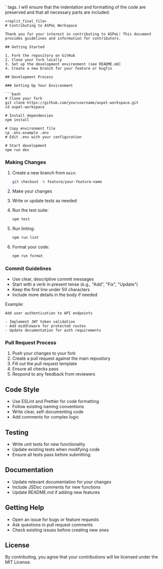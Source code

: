 ` tags. I will ensure that the indentation and formatting of the code are preserved and that all necessary parts are included.

```
<replit_final_file>
# Contributing to ASPeL Workspace

Thank you for your interest in contributing to ASPeL! This document provides guidelines and information for contributors.

## Getting Started

1. Fork the repository on GitHub
2. Clone your fork locally
3. Set up the development environment (see README.md)
4. Create a new branch for your feature or bugfix

## Development Process

### Setting Up Your Environment

```bash
# Clone your fork
git clone https://github.com/yourusername/aspel-workspace.git
cd aspel-workspace

# Install dependencies
npm install

# Copy environment file
cp .env.example .env
# Edit .env with your configuration

# Start development
npm run dev
```

### Making Changes

1. Create a new branch from `main`:
   ```bash
   git checkout -b feature/your-feature-name
   ```

2. Make your changes
3. Write or update tests as needed
4. Run the test suite:
   ```bash
   npm test
   ```

5. Run linting:
   ```bash
   npm run lint
   ```

6. Format your code:
   ```bash
   npm run format
   ```

### Commit Guidelines

- Use clear, descriptive commit messages
- Start with a verb in present tense (e.g., "Add", "Fix", "Update")
- Keep the first line under 50 characters
- Include more details in the body if needed

Example:
```
Add user authentication to API endpoints

- Implement JWT token validation
- Add middleware for protected routes
- Update documentation for auth requirements
```

### Pull Request Process

1. Push your changes to your fork
2. Create a pull request against the main repository
3. Fill out the pull request template
4. Ensure all checks pass
5. Respond to any feedback from reviewers

## Code Style

- Use ESLint and Prettier for code formatting
- Follow existing naming conventions
- Write clear, self-documenting code
- Add comments for complex logic

## Testing

- Write unit tests for new functionality
- Update existing tests when modifying code
- Ensure all tests pass before submitting

## Documentation

- Update relevant documentation for your changes
- Include JSDoc comments for new functions
- Update README.md if adding new features

## Getting Help

- Open an issue for bugs or feature requests
- Ask questions in pull request comments
- Check existing issues before creating new ones

## License

By contributing, you agree that your contributions will be licensed under the MIT License.